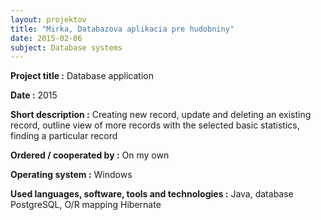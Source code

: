 ```yaml
---
layout: projektov
title: "Mirka, Databazova aplikacia pre hudobniny"
date: 2015-02-06
subject: Database systems 
---
```


**Project title	:**	Database application

**Date	:**	2015

**Short description	:**	Creating new record, update and deleting an existing record, outline view of more records with the selected basic statistics, finding a particular record

**Ordered / cooperated by	:**	On my own	

**Operating system	:**	Windows

**Used languages, software, tools and technologies	:**	Java, database PostgreSQL, O/R mapping Hibernate
